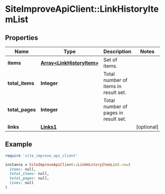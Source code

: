 # SiteImproveApiClient::LinkHistoryItemList

## Properties

| Name | Type | Description | Notes |
| ---- | ---- | ----------- | ----- |
| **items** | [**Array&lt;LinkHistoryItem&gt;**](LinkHistoryItem.md) | Set of items. |  |
| **total_items** | **Integer** | Total number of items in result set. |  |
| **total_pages** | **Integer** | Total number of pages in result set. |  |
| **links** | [**Links1**](Links1.md) |  | [optional] |

## Example

```ruby
require 'site_improve_api_client'

instance = SiteImproveApiClient::LinkHistoryItemList.new(
  items: null,
  total_items: null,
  total_pages: null,
  links: null
)
```

